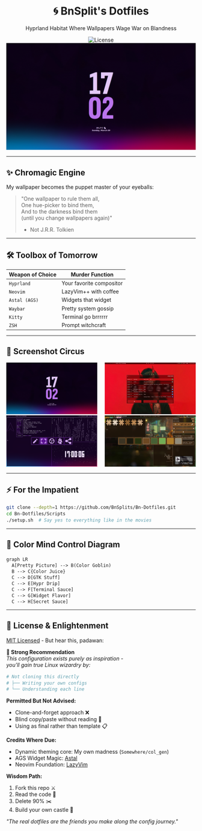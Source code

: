 <div align="center">
  <h1 align="center">🌀 BnSplit's Dotfiles</h1>
  <p align="center">Hyprland Habitat Where Wallpapers Wage War on Blandness</p>

![License](https://img.shields.io/badge/Contains-100%25_Pure_Unixy_Goodness-important?style=for-the-badge&color=yellow)
[![Screenshot Party](./screenshots/1.png)](./screenshots)

</div>

---

## ✨ **Chromagic Engine**

My wallpaper becomes the puppet master of your eyeballs:

> "One wallpaper to rule them all,  
> One hue-picker to bind them,  
> And to the darkness bind them  
> (until you change wallpapers again)"
>
> - Not J.R.R. Tolkien

---

## 🛠 **Toolbox of Tomorrow**

| Weapon of Choice | Murder Function          |
| ---------------- | ------------------------ |
| `Hyprland`       | Your favorite compositor |
| `Neovim`         | LazyVim++ with coffee    |
| `Astal (AGS)`    | Widgets that widget      |
| `Waybar`         | Pretty system gossip     |
| `Kitty`          | Terminal go brrrrrr      |
| `ZSH`            | Prompt witchcraft        |

---

## 🎨 **Screenshot Circus**

<div align="center" style="column-count: 2; column-gap: 20px;">
  <img src="./screenshots/1.png" width="400" alt="The ritual begins">
  <img src="./screenshots/2.png" width="400" alt="Colors go brrr">
  <img src="./screenshots/3.png" width="400" alt="Neovim dark magic">
  <img src="./screenshots/4.png" width="400" alt="Widget wonderland">
</div>

---

## ⚡ **For the Impatient**

```bash
git clone --depth=1 https://github.com/BnSplits/Bn-Dotfiles.git
cd Bn-Dotfiles/Scripts
./setup.sh  # Say yes to everything like in the movies
```

---

## 🧠 **Color Mind Control Diagram**

```mermaid
graph LR
  A[Pretty Picture] --> B(Color Goblin)
  B --> C{Color Juice}
  C --> D[GTK Stuff]
  C --> E[Hypr Drip]
  C --> F[Terminal Sauce]
  C --> G[Widget Flavor]
  C --> H[Secret Sauce]
```

---

## 📜 **License & Enlightenment**

[MIT Licensed](./LICENSE) - But hear this, padawan:

**🚨 Strong Recommendation**  
_This configuration exists purely as inspiration -  
you'll gain true Linux wizardry by:_

```bash
# Not cloning this directly
# ├── Writing your own configs
# └── Understanding each line
```

**Permitted But Not Advised:**

- Clone-and-forget approach ❌
- Blind copy/paste without reading 🦇
- Using as final rather than template 📋

**Credits Where Due:**

- Dynamic theming core: My own madness (`Somewhere/col_gen`)
- AGS Widget Magic: [Astal](https://aylur.github.io/astal/)
- Neovim Foundation: [LazyVim](https://github.com/LazyVim/LazyVim)

**Wisdom Path:**

1. Fork this repo ⚔️
2. Read the code 🧐
3. Delete 90% ✂️
4. Build your own castle 🏰

_"The real dotfiles are the friends you make along the config journey."_
